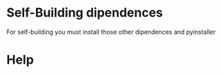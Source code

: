 # Self-Building dipendences

For self-building you must install those other dipendences and pyinstaller

# Help

